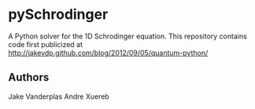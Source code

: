 pySchrodinger
=============

A Python solver for the 1D Schrodinger equation.  This repository contains
code first publicized at
http://jakevdp.github.com/blog/2012/09/05/quantum-python/

Authors
-------
Jake Vanderplas
Andre Xuereb